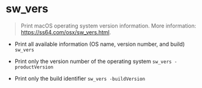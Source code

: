 # sw_vers
> Print macOS operating system version information.
> More information: <https://ss64.com/osx/sw_vers.html>.

- Print all available information (OS name, version number, and build)
`sw_vers`

- Print only the version number of the operating system
`sw_vers -productVersion`

- Print only the build identifier
`sw_vers -buildVersion`

